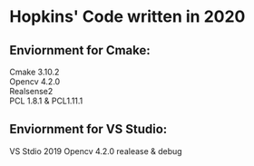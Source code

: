 # __Hopkins' Code written in 2020__
## Enviornment for Cmake:   
Cmake 3.10.2   
Opencv 4.2.0   
Realsense2   
PCL 1.8.1 & PCL1.11.1  
## Enviornment for VS Studio:  
VS Stdio 2019
Opencv 4.2.0 realease & debug  
